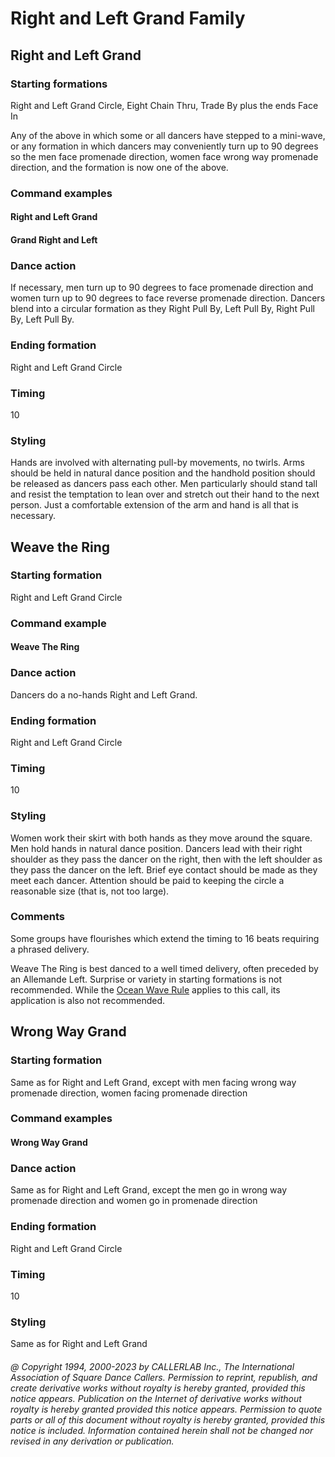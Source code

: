 
# Right and Left Grand Family

## Right and Left Grand

### Starting formations

Right and Left Grand Circle, Eight Chain Thru, Trade By plus the ends Face In

Any of the above in which some or all dancers have stepped to a mini-wave, or any formation in which
dancers may conveniently turn up to 90 degrees so the men face promenade direction, women face
wrong way promenade direction, and the formation is now one of the above.

### Command examples

#### Right and Left Grand
#### Grand Right and Left

### Dance action

If necessary, men turn up to 90 degrees to face promenade direction and women turn up to
90 degrees to face reverse promenade direction. Dancers blend into a circular formation as they Right
Pull By, Left Pull By, Right Pull By, Left Pull By.

### Ending formation

Right and Left Grand Circle

### Timing

10

### Styling

Hands are involved with alternating pull-by movements, no twirls. Arms should be held in
natural dance position and the handhold position should be released as dancers pass each other. Men
particularly should stand tall and resist the temptation to lean over and stretch out their hand to the
next person. Just a comfortable extension of the arm and hand is all that is necessary.

## Weave the Ring

### Starting formation

Right and Left Grand Circle

### Command example

#### Weave The Ring

### Dance action

Dancers do a no-hands Right and Left Grand.

### Ending formation

Right and Left Grand Circle

### Timing

10

### Styling

Women work their skirt with both hands as they move around the square. Men hold hands in
natural dance position. Dancers lead with their right shoulder as they pass the dancer on the right,
then with the left shoulder as they pass the dancer on the left. Brief eye contact should be made as they
meet each dancer. Attention should be paid to keeping the circle a reasonable size (that is, not too large).

### Comments

Some groups have flourishes which extend the timing to 16 beats requiring a phrased delivery.

Weave The Ring is best danced to a well timed delivery, often preceded by an Allemande Left. Surprise
or variety in starting formations is not recommended. While the [Ocean Wave Rule](../b2/ocean_wave_rule.md) applies to this call,
its application is also not recommended.

## Wrong Way Grand

### Starting formation

Same as for Right and Left Grand, except with men facing wrong way promenade
direction, women facing promenade direction

### Command examples

#### Wrong Way Grand

### Dance action

Same as for Right and Left Grand, except the men go in wrong way promenade direction and
women go in promenade direction

### Ending formation

Right and Left Grand Circle

### Timing

10

### Styling

Same as for Right and Left Grand

###### @ Copyright 1994, 2000-2023 by CALLERLAB Inc., The International Association of Square Dance Callers. Permission to reprint, republish, and create derivative works without royalty is hereby granted, provided this notice appears. Publication on the Internet of derivative works without royalty is hereby granted provided this notice appears. Permission to quote parts or all of this document without royalty is hereby granted, provided this notice is included. Information contained herein shall not be changed nor revised in any derivation or publication.
